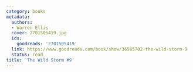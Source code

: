 ```yaml
---
category: books
metadata:
  authors:
  - Warren Ellis
  cover: 2701505419.jpg
  ids:
    goodreads: '2701505419'
  link: https://www.goodreads.com/book/show/36585702-the-wild-storm-9
  status: read
title: 'The Wild Storm #9'
---
```

